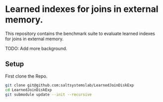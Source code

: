 # Learned indexes for joins in external memory.

This repository contains the benchmark suite to evaluate learned indexes for joins in external memory. 

TODO: Add more background.

## Setup

First clone the Repo.

```bash
git clone git@github.com:saltsystemslab/LearnedJoinDiskExp
cd LearnedJoinDiskExp
git submodule update --init --recursive
```


